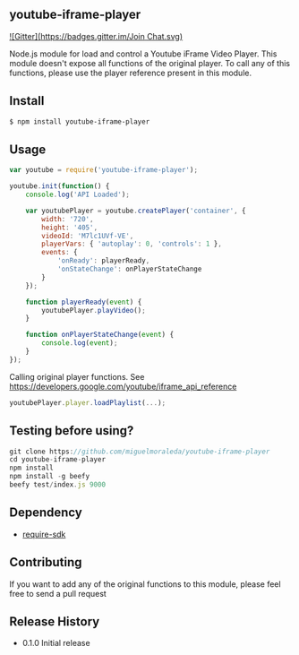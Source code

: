 ## youtube-iframe-player

[![Gitter](https://badges.gitter.im/Join Chat.svg)](https://gitter.im/miguelmoraleda/youtube-iframe-player?utm_source=badge&utm_medium=badge&utm_campaign=pr-badge&utm_content=badge)

Node.js module for load and control a Youtube iFrame Video Player. This module doesn't expose all functions of the original player. To call any of this functions, please use the player reference present in this module.


## Install

```bash
$ npm install youtube-iframe-player
```

## Usage

```js
var youtube = require('youtube-iframe-player');

youtube.init(function() {
    console.log('API Loaded');

    var youtubePlayer = youtube.createPlayer('container', {
        width: '720',
        height: '405',
        videoId: 'M7lc1UVf-VE',
        playerVars: { 'autoplay': 0, 'controls': 1 },
        events: {
            'onReady': playerReady,
            'onStateChange': onPlayerStateChange
        }
    });

    function playerReady(event) {
        youtubePlayer.playVideo();
    }

    function onPlayerStateChange(event) {
        console.log(event);
    }
});
```

Calling original player functions. See https://developers.google.com/youtube/iframe_api_reference

```js
youtubePlayer.player.loadPlaylist(...);
```

## Testing before using?

```js
git clone https://github.com/miguelmoraleda/youtube-iframe-player
cd youtube-iframe-player
npm install
npm install -g beefy
beefy test/index.js 9000
```

## Dependency 

* [require-sdk](https://github.com/azer/require-sdk)

## Contributing

If you want to add any of the original functions to this module, please feel free to send a pull request

## Release History

* 0.1.0 Initial release
